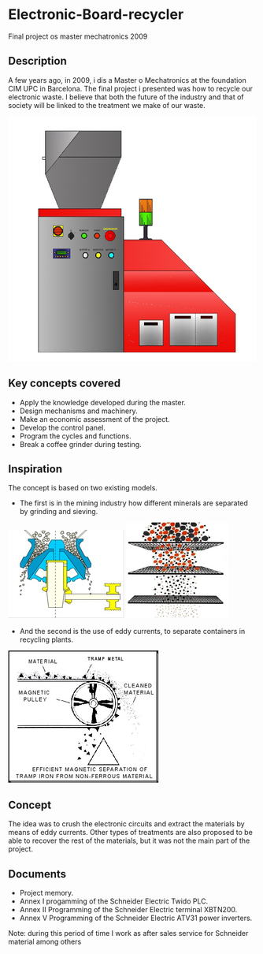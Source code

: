 # Electronic-Board-recycler
Final project os master mechatronics 2009

## Description ##

A few years ago, in 2009, i dis a Master o Mechatronics at the foundation CIM UPC in Barcelona. The final project i presented was how to recycle our electronic waste. I believe that both the future of the industry and that of society will be linked to the treatment we make of our waste.

![image info](./pictures/recicladoradeplacas.jpg)

## Key concepts covered ##
- Apply the knowledge developed during the master.
- Design mechanisms and machinery.
- Make an economic assessment of the project.
- Develop the control panel.
- Program the cycles and functions.
- Break a coffee grinder during testing.

## Inspiration ##

The concept is based on two existing models.

- The first is in the mining industry how different minerals are separated by grinding and sieving.

![image info](./pictures/triturado.jpg)  ![image info](./pictures/tamizado.jpg)

- And the second is the use of eddy currents, to separate containers in recycling plants.

![image info](./pictures/foucault.jpg)

## Concept ##

The idea was to crush the electronic circuits and extract the materials by means of eddy currents. Other types of treatments are also proposed to be able to recover the rest of the materials, but it was not the main part of the project.

## Documents ##

- Project memory.
- Annex I progamming of the Schneider Electric Twido PLC.
- Annex II Programming of the Schneider Electric terminal XBTN200.
- Annex V Programming of the Schneider Electric ATV31 power inverters.

Note: during this period of time I work as after sales service for Schneider material among others








